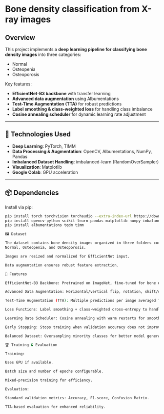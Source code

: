 # Bone density classification from X-ray images

## Overview

This project implements a **deep learning pipeline for classifying bone density images** into three categories:  
- Normal  
- Osteopenia  
- Osteoporosis  

Key features:  
- **EfficientNet-B3 backbone** with transfer learning  
- **Advanced data augmentation** using Albumentations  
- **Test-Time Augmentation (TTA)** for robust predictions  
- **Label smoothing & class-weighted loss** for handling class imbalance  
- **Cosine annealing scheduler** for dynamic learning rate adjustment  

---

## 🔧 Technologies Used

- **Deep Learning**: PyTorch, TIMM  
- **Data Processing & Augmentation**: OpenCV, Albumentations, NumPy, Pandas  
- **Imbalanced Dataset Handling**: imbalanced-learn (RandomOverSampler)  
- **Visualization**: Matplotlib  
- **Google Colab**: GPU acceleration  

---

## 📦 Dependencies

Install via pip:

```bash
pip install torch torchvision torchaudio --extra-index-url https://download.pytorch.org/whl/cu118
pip install opencv-python scikit-learn pandas matplotlib numpy imbalanced-learn
pip install albumentations tqdm timm

🖼 Dataset

The dataset contains bone density images organized in three folders corresponding to the classes:
Normal, Osteopenia, and Osteoporosis.

Images are resized and normalized for EfficientNet input.

Data augmentation ensures robust feature extraction.

🚀 Features

EfficientNet-B3 Backbone: Pretrained on ImageNet, fine-tuned for bone density classification.

Advanced Data Augmentation: Horizontal/vertical flip, rotation, shift/scale/rotate, brightness/contrast, Gaussian blur/noise, and coarse dropout.

Test-Time Augmentation (TTA): Multiple predictions per image averaged for stable results.

Loss Functions: Label smoothing + class-weighted cross-entropy to handle imbalance.

Learning Rate Scheduler: Cosine annealing with warm restarts for smooth training.

Early Stopping: Stops training when validation accuracy does not improve.

Balanced Dataset: Oversampling minority classes for better model generalization.

🏆 Training & Evaluation

Training:

Uses GPU if available.

Batch size and number of epochs configurable.

Mixed-precision training for efficiency.

Evaluation:

Standard validation metrics: Accuracy, F1-score, Confusion Matrix.

TTA-based evaluation for enhanced reliability.


